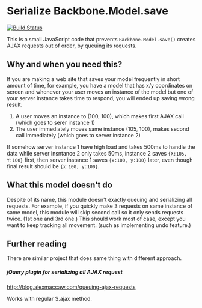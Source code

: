 # Serialize Backbone.Model.save
[![Build Status](https://travis-ci.org/flinto/serialize_backbone_model.png)](https://travis-ci.org/flinto/serialize_backbone_model)

This is a small JavaScript code that prevents `Backbone.Model.save()` creates AJAX requests out of order, by queuing its requests.

## Why and when you need this?

If you are making a web site that saves your model frequently in short amount of time, for example, you have a model that has x/y coordinates on screen and whenever your user moves an instance of the model but one of your server instance takes time to respond, you will ended up saving wrong result.

1. A user moves an instance to (100, 100), which makes first AJAX call (which goes to serer instance 1)
1. The user immediately moves same instance (105, 100), makes second call immediately (which goes to server instance 2)

If somehow server instance 1 have high load and takes 500ms to handle the data while server insntance 2 only takes 50ms, instance 2 saves `{X:105, Y:100}` first, then server instance 1 saves `{x:100, y:100}` later, even though final result should be `{x:100, y:100}`.

## What this model doesn't do

Despite of its name, this module doesn't exactly queuing and serializing all requests. For example, if you quickly make 3 requests on same instance of same model, this module will skip second call so it only sends requests twice. (1st one and 3rd one.) This should work most of case, except you want to keep tracking all movement. (such as implementing undo feature.)

## Further reading

There are similar project that does same thing with different approach.

##### jQuery plugin for serializing all AJAX request
  http://blog.alexmaccaw.com/queuing-ajax-requests

Works with regular $.ajax method.



